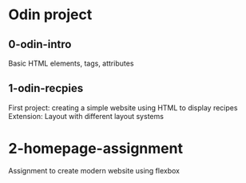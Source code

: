# Odin project

## 0-odin-intro
Basic HTML elements, tags, attributes

## 1-odin-recpies
First project: creating a simple website using HTML to display recipes
Extension: Layout with different layout systems

# 2-homepage-assignment
Assignment to create modern website using flexbox
